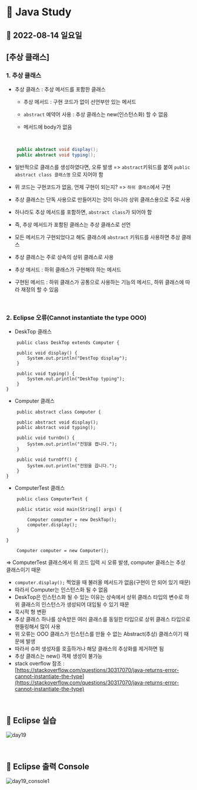 # 📌 Java Study

## 🔸 2022-08-14 일요일

## [추상 클래스]

### 1. 추상 클래스

- 추상 클래스 : 추상 메서드를 포함한 클래스

  - 추상 메서드 : 구현 코드가 없이 선언부만 있는 메서드

  - `abstract` 예약어 사용 : 추상 클래스는 new(인스턴스화) 할 수 없음

  - 메서드에 body가 없음

<br>

```java
    public abstract void display();
	public abstract void typing();
```

- 일반적으로 클래스를 생성하였다면, 오류 발생 => `abstract`키워드를 붙여 `public abstract class 클래스명` 으로 지어야 함

- 위 코드는 구현코드가 없음, 언제 구현이 되는지? => `하위 클래스`에서 구현

- 추상 클래스는 단독 사용으로 만들어지는 것이 아니라 상위 클래스용으로 주로 사용

- 하나라도 추상 메서드를 포함하면, `abstract class`가 되어야 함

- 즉, 추상 메서드가 포함된 클래스는 추상 클래스로 선언

- 모든 메서드가 구현되었다고 해도 클래스에 `abstract` 키워드를 사용하면 추상 클래스

- 추상 클래스는 주로 상속의 상위 클래스로 사용

- 추상 메서드 : 하위 클래스가 구현해야 하는 메서드

- 구현된 메서드 : 하위 클래스가 공통으로 사용하는 기능의 메서드, 하위 클래스에 따라 재정의 할 수 있음

<br>

### 2. Eclipse 오류(Cannot instantiate the type OOO)

- DeskTop 클래스

```
    public class DeskTop extends Computer {

    public void display() {
        System.out.println("DestTop display");
    }

    public void typing() {
        System.out.println("DeskTop typing");
    }
}
```

- Computer 클래스

```
    public abstract class Computer {

    public abstract void display();
    public abstract void typing();

    public void turnOn() {
        System.out.println("전원을 켭니다.");
    }

    public void turnOff() {
        System.out.println("전원을 끕니다.");
    }
}
```

- ComputerTest 클래스

```
    public class ComputerTest {

    public static void main(String[] args) {

        Computer computer = new DeskTop();
        computer.display();
    }

}
```

```
    Computer computer = new Computer();
```

\=> ComputerTest 클래스에서 위 코드 입력 시 오류 발생, computer 클래스는 추상 클래스이기 때문

- `computer.display();` 찍었을 때 불러올 메서드가 없음(구현이 안 되어 있기 때문)
- 따라서 Computer는 인스턴스화 될 수 없음
- DeskTop은 인스턴스화 될 수 있는 이유는 상속에서 상위 클래스 타입의 변수로 하위 클래스의 인스턴스가 생성되어 대입될 수 있기 때문
- 묵시적 형 변환
- 추상 클래스 하나를 상속받은 여러 클래스를 동일한 타입으로 상위 클래스 타입으로 핸들링해서 많이 사용
- 위 오류는 OOO 클래스가 인스턴스를 만들 수 없는 Abstract(추상) 클래스이기 때문에 발생
- 따라서 슈퍼 생성자를 호출하거나 해당 클래스의 추상화를 제거하면 됨
- 추상 클래스는 new() 객체 생성이 불가능
- stack overflow 참조 : [https://stackoverflow.com/questions/30317070/java-returns-error-cannot-instantiate-the-type](https://stackoverflow.com/questions/30317070/java-returns-error-cannot-instantiate-the-type)

<br>

## 🔖 Eclipse 실습

![day19](https://user-images.githubusercontent.com/79084294/184638586-07030b46-c423-4e54-a1f8-e991429509a8.png)

<br>

## 🔖 Eclipse 출력 Console

![day19_console1](https://user-images.githubusercontent.com/79084294/184638592-b831c4a1-e74b-45b8-a5a6-7fd4c8fee5b5.png)
